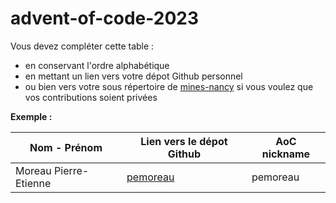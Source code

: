 # advent-of-code-2023


Vous devez compléter cette table :
- en conservant l'ordre alphabétique
- en mettant un lien vers votre dépot Github personnel
- ou bien vers votre sous répertoire de [mines-nancy](https://github.com/mines-nancy/advent-of-code-2023) si vous voulez que vos contributions soient privées

**Exemple :**

| Nom - Prénom                    | Lien vers le dépot Github                              | AoC nickname |
|---------------------------------|--------------------------------------------------------|--------------|
| Moreau Pierre-Etienne           | [pemoreau](https://github.com/pemoreau/advent-of-code) | pemoreau     |
